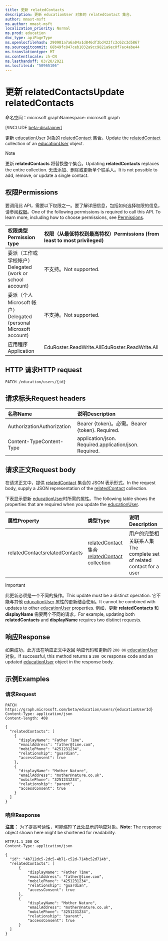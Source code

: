 ```yaml
---
title: 更新 relatedContacts
description: 更新 educationUser 对象的 relatedContact 集合。
author: mmast-msft
ms.author: mmast-msft
localization_priority: Normal
ms.prod: education
doc_type: apiPageType
ms.openlocfilehash: 290901a7a6a04a1d846df3bd423fc3c62c3d5867
ms.sourcegitcommit: 68b49fc847ceb1032a9cc9821a9ec0f7ac4abe44
ms.translationtype: MT
ms.contentlocale: zh-CN
ms.lasthandoff: 03/20/2021
ms.locfileid: "50965106"
---
```

# <a name="update-relatedcontacts"></a><span data-ttu-id="b9fb1-103">更新 relatedContacts</span><span class="sxs-lookup"><span data-stu-id="b9fb1-103">Update relatedContacts</span></span>

<span data-ttu-id="b9fb1-104">命名空间：microsoft.graph</span><span class="sxs-lookup"><span data-stu-id="b9fb1-104">Namespace: microsoft.graph</span></span>

[!INCLUDE [beta-disclaimer](../../includes/beta-disclaimer.md)]

<span data-ttu-id="b9fb1-105">更新 [educationUser](../resources/relatedContact.md) 对象的 [relatedContact](../resources/educationuser.md) 集合。</span><span class="sxs-lookup"><span data-stu-id="b9fb1-105">Update the [relatedContact](../resources/relatedContact.md) collection of an [educationUser](../resources/educationuser.md) object.</span></span>

> [!NOTE]
> <span data-ttu-id="b9fb1-106">更新 **relatedContacts** 将替换整个集合。</span><span class="sxs-lookup"><span data-stu-id="b9fb1-106">Updating **relatedContacts** replaces the entire collection.</span></span> <span data-ttu-id="b9fb1-107">无法添加、删除或更新单个联系人。</span><span class="sxs-lookup"><span data-stu-id="b9fb1-107">It is not possible to add, remove, or update a single contact.</span></span>

## <a name="permissions"></a><span data-ttu-id="b9fb1-108">权限</span><span class="sxs-lookup"><span data-stu-id="b9fb1-108">Permissions</span></span>

<span data-ttu-id="b9fb1-p102">要调用此 API，需要以下权限之一。要了解详细信息，包括如何选择权限的信息，请参阅[权限](/graph/permissions-reference)。</span><span class="sxs-lookup"><span data-stu-id="b9fb1-p102">One of the following permissions is required to call this API. To learn more, including how to choose permissions, see [Permissions](/graph/permissions-reference).</span></span>

| <span data-ttu-id="b9fb1-111">权限类型</span><span class="sxs-lookup"><span data-stu-id="b9fb1-111">Permission type</span></span>                        | <span data-ttu-id="b9fb1-112">权限（从最低特权到最高特权）</span><span class="sxs-lookup"><span data-stu-id="b9fb1-112">Permissions (from least to most privileged)</span></span> |
| :------------------------------------- | :------------------------------------------ |
| <span data-ttu-id="b9fb1-113">委派（工作或学校帐户）</span><span class="sxs-lookup"><span data-stu-id="b9fb1-113">Delegated (work or school account)</span></span>     | <span data-ttu-id="b9fb1-114">不支持。</span><span class="sxs-lookup"><span data-stu-id="b9fb1-114">Not supported.</span></span>                              |
| <span data-ttu-id="b9fb1-115">委派（个人 Microsoft 帐户）</span><span class="sxs-lookup"><span data-stu-id="b9fb1-115">Delegated (personal Microsoft account)</span></span> | <span data-ttu-id="b9fb1-116">不支持。</span><span class="sxs-lookup"><span data-stu-id="b9fb1-116">Not supported.</span></span>                              |
| <span data-ttu-id="b9fb1-117">应用程序</span><span class="sxs-lookup"><span data-stu-id="b9fb1-117">Application</span></span>                            | <span data-ttu-id="b9fb1-118">EduRoster.ReadWrite.All</span><span class="sxs-lookup"><span data-stu-id="b9fb1-118">EduRoster.ReadWrite.All</span></span>                     |

## <a name="http-request"></a><span data-ttu-id="b9fb1-119">HTTP 请求</span><span class="sxs-lookup"><span data-stu-id="b9fb1-119">HTTP request</span></span>

<!-- {
  "blockType": "ignored"
}
-->

```http
PATCH /education/users/{id}
```

## <a name="request-headers"></a><span data-ttu-id="b9fb1-120">请求标头</span><span class="sxs-lookup"><span data-stu-id="b9fb1-120">Request headers</span></span>

| <span data-ttu-id="b9fb1-121">名称</span><span class="sxs-lookup"><span data-stu-id="b9fb1-121">Name</span></span>          | <span data-ttu-id="b9fb1-122">说明</span><span class="sxs-lookup"><span data-stu-id="b9fb1-122">Description</span></span>                 |
| :------------ | :-------------------------- |
| <span data-ttu-id="b9fb1-123">Authorization</span><span class="sxs-lookup"><span data-stu-id="b9fb1-123">Authorization</span></span> | <span data-ttu-id="b9fb1-p103">Bearer {token}。必需。</span><span class="sxs-lookup"><span data-stu-id="b9fb1-p103">Bearer {token}. Required.</span></span>   |
| <span data-ttu-id="b9fb1-126">Content-Type</span><span class="sxs-lookup"><span data-stu-id="b9fb1-126">Content-Type</span></span>  | <span data-ttu-id="b9fb1-p104">application/json. Required.</span><span class="sxs-lookup"><span data-stu-id="b9fb1-p104">application/json. Required.</span></span> |

## <a name="request-body"></a><span data-ttu-id="b9fb1-129">请求正文</span><span class="sxs-lookup"><span data-stu-id="b9fb1-129">Request body</span></span>

<span data-ttu-id="b9fb1-130">在请求正文中，提供 [relatedContact](../resources/relatedcontact.md) 集合的 JSON 表示形式。</span><span class="sxs-lookup"><span data-stu-id="b9fb1-130">In the request body, supply a JSON representation of the [relatedContact](../resources/relatedcontact.md) collection.</span></span>

<span data-ttu-id="b9fb1-131">下表显示更新 [educationUser](../resources/educationuser.md)时所需的属性。</span><span class="sxs-lookup"><span data-stu-id="b9fb1-131">The following table shows the properties that are required when you update the [educationUser](../resources/educationuser.md).</span></span>

| <span data-ttu-id="b9fb1-132">属性</span><span class="sxs-lookup"><span data-stu-id="b9fb1-132">Property</span></span>        | <span data-ttu-id="b9fb1-133">类型</span><span class="sxs-lookup"><span data-stu-id="b9fb1-133">Type</span></span>                                                        | <span data-ttu-id="b9fb1-134">说明</span><span class="sxs-lookup"><span data-stu-id="b9fb1-134">Description</span></span>                                    |
| :-------------- | :---------------------------------------------------------- | :--------------------------------------------- |
| <span data-ttu-id="b9fb1-135">relatedContacts</span><span class="sxs-lookup"><span data-stu-id="b9fb1-135">relatedContacts</span></span> | <span data-ttu-id="b9fb1-136">[relatedContact](../resources/relatedcontact.md) 集合</span><span class="sxs-lookup"><span data-stu-id="b9fb1-136">[relatedContact](../resources/relatedcontact.md) collection</span></span> | <span data-ttu-id="b9fb1-137">用户的完整相关联系人集</span><span class="sxs-lookup"><span data-stu-id="b9fb1-137">The complete set of related contact for a user</span></span> |

> [!IMPORTANT]
> <span data-ttu-id="b9fb1-138">此更新必须是一个不同的操作。</span><span class="sxs-lookup"><span data-stu-id="b9fb1-138">This update must be a distinct operation.</span></span> <span data-ttu-id="b9fb1-139">它不能与其他 [educationUser](../resources/educationuser.md) 属性的更新结合使用。</span><span class="sxs-lookup"><span data-stu-id="b9fb1-139">It cannot be combined with updates to other [educationUser](../resources/educationuser.md) properties.</span></span>
> <span data-ttu-id="b9fb1-140">例如，更新 **relatedContacts** 和 **displayName** 需要两个不同的请求。</span><span class="sxs-lookup"><span data-stu-id="b9fb1-140">For example, updating both **relatedContacts** and **displayName** requires two distinct requests.</span></span>

## <a name="response"></a><span data-ttu-id="b9fb1-141">响应</span><span class="sxs-lookup"><span data-stu-id="b9fb1-141">Response</span></span>

<span data-ttu-id="b9fb1-142">如果成功，此方法在响应正文中返回 响应代码和更新的 `200 OK` [educationUser](../resources/educationuser.md) 对象。</span><span class="sxs-lookup"><span data-stu-id="b9fb1-142">If successful, this method returns a `200 OK` response code and an updated [educationUser](../resources/educationuser.md) object in the response body.</span></span>

## <a name="examples"></a><span data-ttu-id="b9fb1-143">示例</span><span class="sxs-lookup"><span data-stu-id="b9fb1-143">Examples</span></span>

### <a name="request"></a><span data-ttu-id="b9fb1-144">请求</span><span class="sxs-lookup"><span data-stu-id="b9fb1-144">Request</span></span>

<!-- {
  "blockType": "request",
  "name": "update_educationuser"
}
-->

```http
PATCH https://graph.microsoft.com/beta/education/users/{educationUserId}
Content-Type: application/json
Content-length: 408

{
  "relatedContacts": [
    {
      "displayName": "Father Time",
      "emailAddress": "father@time.com",
      "mobilePhone": "4251231234",
      "relationship": "guardian",
      "accessConsent": true
    },
    {
      "displayName": "Mother Nature",
      "emailAddress": "mother@nature.co.uk",
      "mobilePhone": "3251231234",
      "relationship": "parent",
      "accessConsent": true
    }
  ]
}
```

### <a name="response"></a><span data-ttu-id="b9fb1-145">响应</span><span class="sxs-lookup"><span data-stu-id="b9fb1-145">Response</span></span>

<span data-ttu-id="b9fb1-146">**注意：** 为了提高可读性，可能缩短了此处显示的响应对象。</span><span class="sxs-lookup"><span data-stu-id="b9fb1-146">**Note:** The response object shown here might be shortened for readability.</span></span>

<!-- {
  "blockType": "response",
  "truncated": true,
  "@odata.type": "microsoft.graph.educationUser"
} -->

```http
HTTP/1.1 200 OK
Content-Type: application/json

{
  "id": "4b712dc5-2dc5-4b71-c52d-714bc52d714b",
  "relatedContacts": [
      {
          "displayName": "Father Time",
          "emailAddress": "father@time.com",
          "mobilePhone": "4251231234",
          "relationship": "guardian",
          "accessConsent": true
      },
      {
          "displayName": "Mother Nature",
          "emailAddress": "mother@nature.co.uk",
          "mobilePhone": "3251231234",
          "relationship": "parent",
          "accessConsent": true
      }
  ]
}
```

